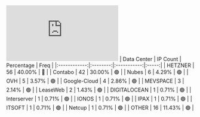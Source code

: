 ![Diagramm](https://github.com/obajay/StateSync-snapshots/blob/main/Projects/Lava/1/README.md)
| Data Center | IP Count | Percentage | Freq |
|:------------:|:--------:|:-----------:|:-----:|
| HETZNER | 56 | 40.00% | 🔴 |
| Contabo | 42 | 30.00% | 🟢 |
| Nubes | 6 | 4.29% | 🟢 |
| OVH | 5 | 3.57% | 🟢 |
| Google-Cloud | 4 | 2.86% | 🟢 |
| MEVSPACE | 3 | 2.14% | 🟢 |
| LeaseWeb | 2 | 1.43% | 🟢 |
| DIGITALOCEAN | 1 | 0.71% | 🟢 |
| Interserver | 1 | 0.71% | 🟢 |
| IONOS | 1 | 0.71% | 🟢 |
| IPAX | 1 | 0.71% | 🟢 |
| ITSOFT | 1 | 0.71% | 🟢 |
| Netcup | 1 | 0.71% | 🟢 |
| OTHER | 16 | 11.43% | 🟢 |